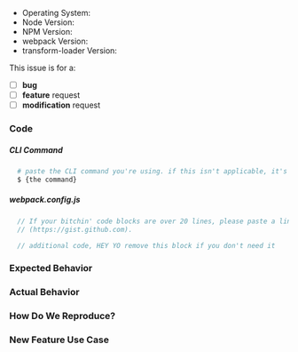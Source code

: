 <!--
  Issues are so 🔥

  If you remove or skip this template, you'll make the 🐼 sad and the mighty god
  of Github will appear and pile-drive the close button from a great height
  while making animal noises.

  👉🏽 Need support, advice, or help? Don't open an issue!
  Head to StackOverflow or https://gitter.im/webpack/webpack.
-->

* Operating System:
* Node Version:
* NPM Version:
* webpack Version:
* transform-loader Version:

<!-- Please place an x (no spaces!) in all [ ] that apply -->

This issue is for a:

- [ ] **bug**
- [ ] **feature** request
- [ ] **modification** request

### Code

##### CLI Command

```bash
  # paste the CLI command you're using. if this isn't applicable, it's safe to remove.
  $ {the command}
```

##### webpack.config.js

```js
  // If your bitchin' code blocks are over 20 lines, please paste a link to a gist
  // (https://gist.github.com).
```

```js
  // additional code, HEY YO remove this block if you don't need it
```

### Expected Behavior

<!-- Remove this section if not reporting a bug or modification request. -->

### Actual Behavior

<!-- Remove this section if not reporting a bug or modification request. -->

### How Do We Reproduce?

<!--
  Remove this section if not reporting a bug.

  If your webpack config is over 50 lines long, please provide a URL to a repo
  for your beefy 🍖 app that we can use to reproduce.
-->

### New Feature Use Case

<!-- Remove this section if not requesting a feature -->
